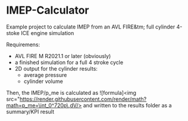 # IMEP-Calculator
Example project to calculate IMEP from an AVL FIRE&amp;tm; full cylinder 4-stoke ICE engine simulation

Requiremens:
* AVL FIRE M R2021.1 or later (obviously)
* a finished simulation for a full 4 stroke cycle
* 2D output for the cylinder results:
  *  average pressure
  *  cylinder volume

Then, the IMEP/p_me  is calculated as  ![formula]<img src="https://render.githubusercontent.com/render/math?math=p_me=\int_0^720p\,dV/> and written to the results folder as a summary/KPI result
